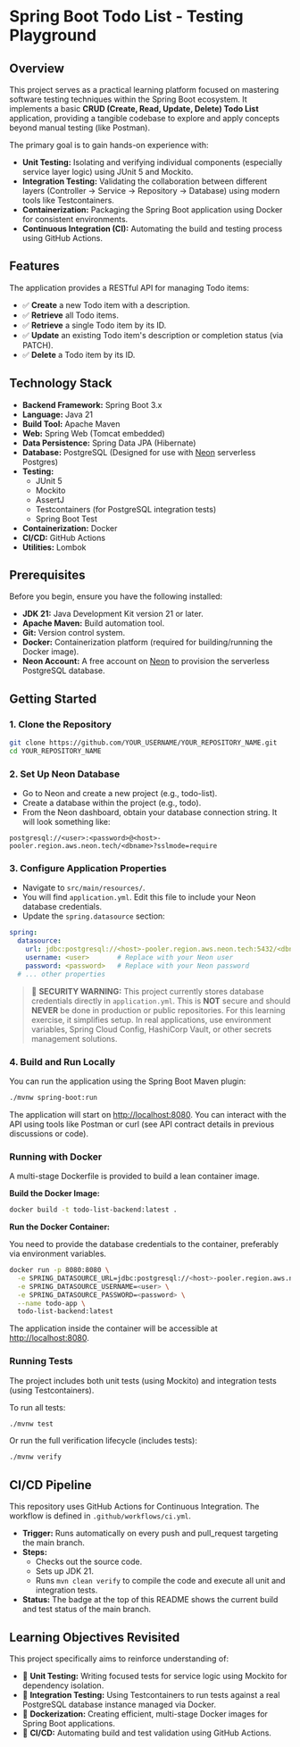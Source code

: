 # Spring Boot Todo List - Testing Playground

<!-- TODO: Replace YOUR_USERNAME and YOUR_REPOSITORY_NAME with your actual GitHub details -->

## Overview

This project serves as a practical learning platform focused on mastering software testing techniques within the Spring Boot ecosystem. It implements a basic **CRUD (Create, Read, Update, Delete) Todo List** application, providing a tangible codebase to explore and apply concepts beyond manual testing (like Postman).

The primary goal is to gain hands-on experience with:

- **Unit Testing:** Isolating and verifying individual components (especially service layer logic) using JUnit 5 and Mockito.
- **Integration Testing:** Validating the collaboration between different layers (Controller -> Service -> Repository -> Database) using modern tools like Testcontainers.
- **Containerization:** Packaging the Spring Boot application using Docker for consistent environments.
- **Continuous Integration (CI):** Automating the build and testing process using GitHub Actions.

## Features

The application provides a RESTful API for managing Todo items:

- ✅ **Create** a new Todo item with a description.
- ✅ **Retrieve** all Todo items.
- ✅ **Retrieve** a single Todo item by its ID.
- ✅ **Update** an existing Todo item's description or completion status (via PATCH).
- ✅ **Delete** a Todo item by its ID.

## Technology Stack

- **Backend Framework:** Spring Boot 3.x
- **Language:** Java 21
- **Build Tool:** Apache Maven
- **Web:** Spring Web (Tomcat embedded)
- **Data Persistence:** Spring Data JPA (Hibernate)
- **Database:** PostgreSQL (Designed for use with [Neon](https://neon.tech/) serverless Postgres)
- **Testing:**
  - JUnit 5
  - Mockito
  - AssertJ
  - Testcontainers (for PostgreSQL integration tests)
  - Spring Boot Test
- **Containerization:** Docker
- **CI/CD:** GitHub Actions
- **Utilities:** Lombok

## Prerequisites

Before you begin, ensure you have the following installed:

- **JDK 21:** Java Development Kit version 21 or later.
- **Apache Maven:** Build automation tool.
- **Git:** Version control system.
- **Docker:** Containerization platform (required for building/running the Docker image).
- **Neon Account:** A free account on [Neon](https://neon.tech/) to provision the serverless PostgreSQL database.

## Getting Started

### 1. Clone the Repository

```bash
git clone https://github.com/YOUR_USERNAME/YOUR_REPOSITORY_NAME.git
cd YOUR_REPOSITORY_NAME
```
<!-- TODO: Replace YOUR_USERNAME and YOUR_REPOSITORY_NAME -->

### 2. Set Up Neon Database

- Go to Neon and create a new project (e.g., todo-list).
- Create a database within the project (e.g., todo).
- From the Neon dashboard, obtain your database connection string. It will look something like:

```
postgresql://<user>:<password>@<host>-pooler.region.aws.neon.tech/<dbname>?sslmode=require
```

### 3. Configure Application Properties

- Navigate to `src/main/resources/`.
- You will find `application.yml`. Edit this file to include your Neon database credentials.
- Update the `spring.datasource` section:

```yaml
spring:
  datasource:
    url: jdbc:postgresql://<host>-pooler.region.aws.neon.tech:5432/<dbname>?sslmode=require # Replace with your Neon host and dbname
    username: <user>       # Replace with your Neon user
    password: <password>   # Replace with your Neon password
  # ... other properties
```

> 🚨 **SECURITY WARNING:** This project currently stores database credentials directly in `application.yml`. This is **NOT** secure and should **NEVER** be done in production or public repositories. For this learning exercise, it simplifies setup. In real applications, use environment variables, Spring Cloud Config, HashiCorp Vault, or other secrets management solutions.

### 4. Build and Run Locally

You can run the application using the Spring Boot Maven plugin:

```bash
./mvnw spring-boot:run
```

The application will start on [http://localhost:8080](http://localhost:8080). You can interact with the API using tools like Postman or curl (see API contract details in previous discussions or code).

### Running with Docker

A multi-stage Dockerfile is provided to build a lean container image.

**Build the Docker Image:**

```bash
docker build -t todo-list-backend:latest .
```

**Run the Docker Container:**

You need to provide the database credentials to the container, preferably via environment variables.

```bash
docker run -p 8080:8080 \
  -e SPRING_DATASOURCE_URL=jdbc:postgresql://<host>-pooler.region.aws.neon.tech:5432/<dbname>?sslmode=require \
  -e SPRING_DATASOURCE_USERNAME=<user> \
  -e SPRING_DATASOURCE_PASSWORD=<password> \
  --name todo-app \
  todo-list-backend:latest
```
<!-- TODO: Replace placeholders with your actual Neon credentials -->

The application inside the container will be accessible at [http://localhost:8080](http://localhost:8080).

### Running Tests

The project includes both unit tests (using Mockito) and integration tests (using Testcontainers).

To run all tests:

```bash
./mvnw test
```

Or run the full verification lifecycle (includes tests):

```bash
./mvnw verify
```

## CI/CD Pipeline

This repository uses GitHub Actions for Continuous Integration. The workflow is defined in `.github/workflows/ci.yml`.

- **Trigger:** Runs automatically on every push and pull_request targeting the main branch.
- **Steps:**
  - Checks out the source code.
  - Sets up JDK 21.
  - Runs `mvn clean verify` to compile the code and execute all unit and integration tests.
- **Status:** The badge at the top of this README shows the current build and test status of the main branch.

## Learning Objectives Revisited

This project specifically aims to reinforce understanding of:

- 🧪 **Unit Testing:** Writing focused tests for service logic using Mockito for dependency isolation.
- 🔗 **Integration Testing:** Using Testcontainers to run tests against a real PostgreSQL database instance managed via Docker.
- 🐳 **Dockerization:** Creating efficient, multi-stage Docker images for Spring Boot applications.
- 🚀 **CI/CD:** Automating build and test validation using GitHub Actions.